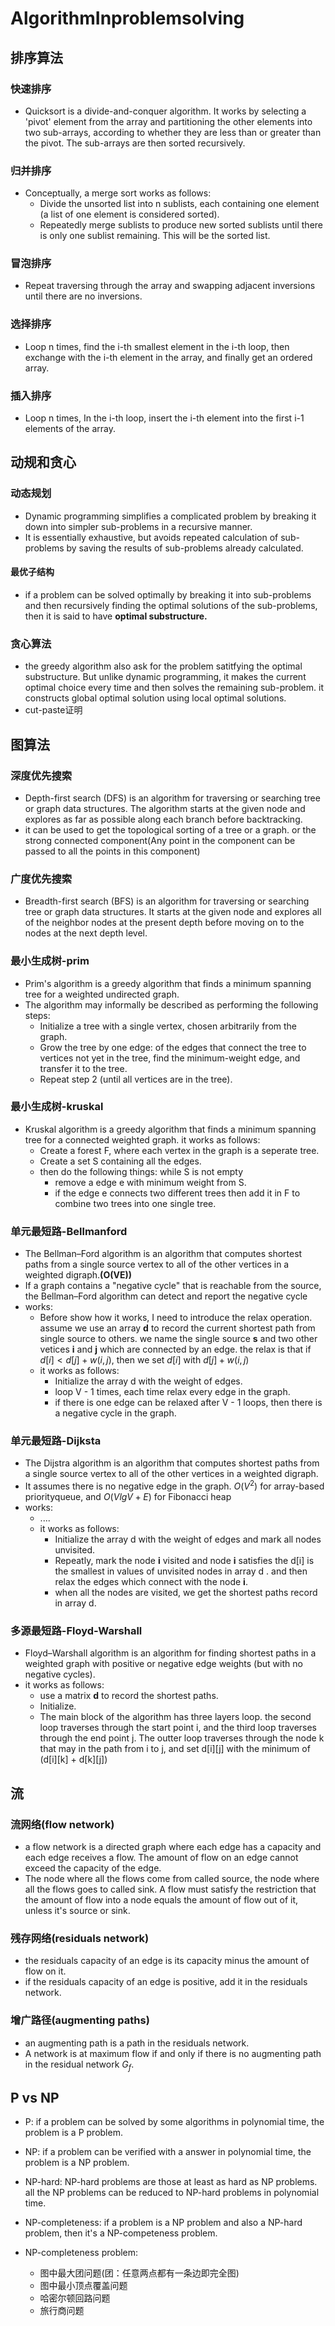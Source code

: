# AlgorithmInproblemsolving


## 排序算法

### 快速排序
- Quicksort is a divide-and-conquer algorithm. It works by selecting a 'pivot' element from the array and partitioning the other elements into two sub-arrays, according to whether they are less than or greater than the pivot. The sub-arrays are then sorted recursively. 

<!-- ```c++
class Solution {
public:
    int partition(vector<int>& nums, int l, int r){
        int val = nums[r];
        int i = l-1;
        for(int j = l; j < r; ++j){
            if(nums[j] < val){
                i++;
                int tmp = nums[j];
                nums[j] = nums[i];
                nums[i] = tmp;
            }
        }
        i++;
        nums[r] = nums[i];
        nums[i] = val;
        return i;
    }
    void quicksort(vector<int>& nums, int l, int r){
        if(l < r){
            int p = partition(nums, l, r);
            quicksort(nums, l, p-1);
            quicksort(nums, p+1, r);
        }
    }
    vector<int> sortArray(vector<int>& nums) {
        quicksort(nums,0,nums.size()-1);
        return nums;
    }
};
``` -->

### 归并排序
- Conceptually, a merge sort works as follows:
  - Divide the unsorted list into n sublists, each containing one element (a list of one element is considered sorted).
  - Repeatedly merge sublists to produce new sorted sublists until there is only one sublist remaining. This will be the sorted list.

<!-- ```c++
class Solution {
public:
    void mergesort(vector<int>& nums, int l, int r, vector<int>& tmp){
        if(l < r){
            int m = (l+r)/2;
            mergesort(nums,l,m,tmp);
            mergesort(nums,m+1,r,tmp);
            tmp.clear();
            int i1 = l, i2 = m+1;
            while(i1 <= m && i2 <= r){
                if(nums[i1] < nums[i2]){
                    tmp.push_back(nums[i1]);
                    i1++;
                }
                else{
                    tmp.push_back(nums[i2]);
                    i2++;
                }
            }
            while(i1 <= m){
                tmp.push_back(nums[i1]);
                i1++;
            }
            while(i2 <= r){
                tmp.push_back(nums[i2]);
                i2++;
            }
            copy(tmp.begin(), tmp.end(), nums.begin() + l);
        }
    }
    vector<int> sortArray(vector<int>& nums) {
        vector<int> tmp;
        mergesort(nums,0,nums.size()-1,tmp);
        return nums;
    }
};
``` -->

### 冒泡排序
- Repeat traversing through the array and swapping adjacent inversions until there are no inversions.
<!-- ```c++
class Solution {
public:
    vector<int> sortArray(vector<int>& nums) {
        for(int i = 0; i < nums.size(); ++i){
            for(int j = 0; j < nums.size() - 1; ++j){
                if(nums[j] > nums[j+1]){
                    int tmp = nums[j];
                    nums[j] = nums[j+1];
                    nums[j+1] = tmp;
                }
            }
        }
        return nums;
    }
};
``` -->

### 选择排序
- Loop n times, find the i-th smallest element in the i-th loop, then exchange with the i-th element in the array, and finally get an ordered array.
<!-- ```c++
class Solution {
public:
    vector<int> sortArray(vector<int>& nums) {
        for(int i = 0; i < nums.size(); ++i){
            int min_index = i;   
            for(int j = i+1; j < nums.size(); ++j){
               if(nums[j] < nums[min_index]){
                   min_index = j;
               }
            }
            int tmp = nums[i];
            nums[i] = nums[min_index];
            nums[min_index] = tmp;
        }
        return nums;
    }
};
``` -->

### 插入排序
- Loop n times, In the i-th loop, insert the i-th element into the first i-1 elements of the array.

## 动规和贪心

### 动态规划
-  Dynamic programming simplifies a complicated problem by breaking it down into simpler sub-problems in a recursive manner.
-  It is essentially exhaustive, but avoids repeated calculation of sub-problems by saving the results of sub-problems already calculated.
  
#### 最优子结构
-  if a problem can be solved optimally by breaking it into sub-problems and then recursively finding the optimal solutions of the sub-problems, then it is said to have **optimal substructure.**


### 贪心算法
- the greedy algorithm also ask for the problem satitfying the optimal substructure. But unlike dynamic programming, it makes the current optimal choice every time and then solves the remaining sub-problem. it constructs global optimal solution using local optimal solutions.
- cut-paste证明


## 图算法

### 深度优先搜索
- Depth-first search (DFS) is an algorithm for traversing or searching tree or graph data structures. The algorithm starts at the given node and explores as far as possible along each branch before backtracking.
- it can be used to get the topological sorting of a tree or a graph.  or the strong connected component(Any point in the component can be passed to all the points in this component)


### 广度优先搜索
- Breadth-first search (BFS) is an algorithm for traversing or searching tree or graph data structures. It starts at the given node and explores all of the neighbor nodes at the present depth before moving on to the nodes at the next depth level.

### 最小生成树-prim
- Prim's algorithm is a greedy algorithm that finds a minimum spanning tree for a weighted undirected graph.
- The algorithm may informally be described as performing the following steps:
  - Initialize a tree with a single vertex, chosen arbitrarily from the graph.
  - Grow the tree by one edge: of the edges that connect the tree to vertices not yet in the tree, find the minimum-weight edge, and transfer it to the tree.
  - Repeat step 2 (until all vertices are in the tree).

### 最小生成树-kruskal
- Kruskal algorithm is a greedy algorithm that finds a minimum spanning tree for a connected weighted graph. it works as follows:
  - Create a forest F, where each vertex in the graph is a seperate tree.
  - Create a set S containing all the edges.
  - then do the following things: while S is not empty
    - remove a edge e with minimum weight from S.
    - if the edge e connects two different trees then add it in F to combine two trees into one single tree.

### 单元最短路-Bellmanford 
- The Bellman–Ford algorithm is an algorithm that computes shortest paths from a single source vertex to all of the other vertices in a weighted digraph.**(O(VE))**
- If a graph contains a "negative cycle" that is reachable from the source, the Bellman–Ford algorithm can detect and report the negative cycle
- works:
  - Before show how it works, I need to introduce the relax operation. assume we use an array **d** to record the current shortest path from single source to others. we name the single source **s** and two other vetices **i** and **j** which are connected by an edge. the relax is that if $d[i] < d[j] + w(i,j)$, then we set $d[i]$ with $d[j] + w(i,j)$
  - it works as follows:
    - Initialize the array d with the weight of edges.
    - loop V - 1 times, each time relax every edge in the graph.
    - if there is one edge can be relaxed after V - 1 loops, then there is a negative cycle in the graph. 

### 单元最短路-Dijksta
- The Dijstra algorithm is an algorithm that computes shortest paths from a single source vertex to all of the other vertices in a weighted digraph.
- It assumes there is no negative edge in the graph. $O(V^2)$ for array-based priorityqueue, and $O(VlgV + E)$ for Fibonacci heap
- works:
  - ....
  - it works as follows:
    -  Initialize the array d with the weight of edges and mark all nodes unvisited.
    -  Repeatly, mark the node  **i** visited and node **i** satisfies the d[i] is the smallest in values of unvisited nodes in array d . and then relax the edges which connect with the node **i**.
    -  when all the nodes are visited, we get the shortest paths record in array d.


### 多源最短路-Floyd-Warshall
- Floyd–Warshall algorithm is an algorithm for finding shortest paths in a weighted graph with positive or negative edge weights (but with no negative cycles).
- it works as follows:
  - use a matrix **d** to record the shortest paths.
  - Initialize.
  - The main block of the algorithm has three layers loop. the second loop traverses through the start point i, and the third loop traverses through the end point j. The outter loop traverses through the node k that may in the path from i to j, and set d[i][j] with the minimum of (d[i][k] + d[k][j])

## 流

### 流网络(flow network)
-  a flow network is a directed graph where each edge has a capacity and each edge receives a flow. The amount of flow on an edge cannot exceed the capacity of the edge.  
-  The node where all the flows come from called source, the node where all the flows goes to called sink.  A flow must satisfy the restriction that the amount of flow into a node equals the amount of flow out of it, unless it's source or sink.

### 残存网络(residuals network)
- the residuals capacity of an edge is its capacity minus the amount of flow on it.
- if the residuals capacity of an edge is positive, add it in the residuals network.

### 增广路径(augmenting paths)
- an augmenting path is a path in the residuals network.
- A network is at maximum flow if and only if there is no augmenting path in the residual network $G_f$.


## P vs  NP
- P: if a problem can be solved by some algorithms in polynomial time, the problem is a P problem.
- NP: if a problem can be verified with a answer in polynomial time, the problem is a NP problem.
- NP-hard: NP-hard problems are those at least as hard as NP problems. all the NP problems can be reduced to NP-hard problems in polynomial time.
- NP-completeness: if a problem is a NP problem and also a NP-hard problem, then it's a NP-competeness problem.

- NP-completeness problem: 
  - 图中最大团问题(团：任意两点都有一条边即完全图)
  - 图中最小顶点覆盖问题
  - 哈密尔顿回路问题
  - 旅行商问题
